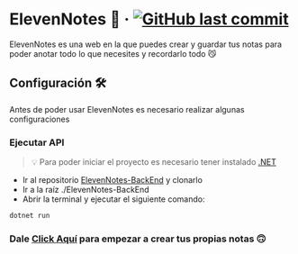 # ElevenNotes 📓 &middot; [![GitHub last commit](https://img.shields.io/github/last-commit/DedSecEleven/ElevenNotes-FrontEnd?label=Last%20Commit&color=FFFF00)](https://github.com/DedSecEleven/ElevenNotes-FrontEnd/commits/main)

ElevenNotes es una web en la que puedes crear y guardar tus notas para poder anotar todo lo que necesites y recordarlo todo 😼

## Configuración 🛠️

Antes de poder usar ElevenNotes es necesario realizar algunas configuraciones

### Ejecutar API

> 💡 Para poder iniciar el proyecto es necesario tener instalado [.NET](https://dotnet.microsoft.com/es-es/download)

- Ir al repositorio [ElevenNotes-BackEnd](https://github.com/DedSecEleven/ElevenNotes-BackEnd) y clonarlo
- Ir a la raíz ./ElevenNotes-BackEnd
- Abrir la terminal y ejecutar el siguiente comando:

```bash
dotnet run
```

###  Dale [Click Aquí](http://eleven-notes.vercel.app) para empezar a crear tus propias notas 🙃
